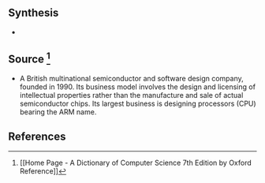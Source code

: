 ## Synthesis
- 
## Source [^1]
- A British multinational semiconductor and software design company, founded in 1990. Its business model involves the design and licensing of intellectual properties rather than the manufacture and sale of actual semiconductor chips. Its largest business is designing processors (CPU) bearing the ARM name.
## References

[^1]: [[Home Page - A Dictionary of Computer Science 7th Edition by Oxford Reference]]